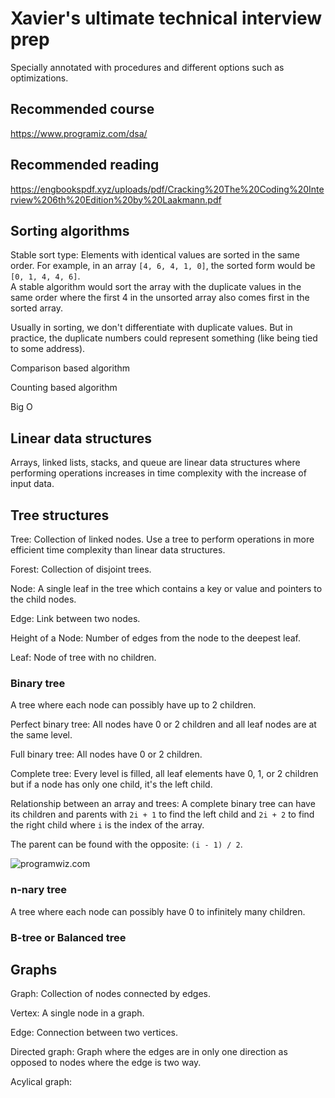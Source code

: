# Xavier's ultimate technical interview prep

Specially annotated with procedures and different options such as optimizations.

## Recommended course

<https://www.programiz.com/dsa/>

## Recommended reading

<https://engbookspdf.xyz/uploads/pdf/Cracking%20The%20Coding%20Interview%206th%20Edition%20by%20Laakmann.pdf>

## Sorting algorithms

Stable sort type:
Elements with identical values are sorted in the same order.  For example,
in an array `[4, 6, 4, 1, 0]`, the sorted form would be `[0, 1, 4, 4, 6]`.  
A stable algorithm would sort the array with the duplicate values in the same order
where the first 4 in the unsorted array also comes first in the sorted array.  

Usually in sorting, we don't differentiate with duplicate values.  But in
practice, the duplicate numbers could represent something (like being tied to
some address).  

Comparison based algorithm

Counting based algorithm

Big O

## Linear data structures

Arrays, linked lists, stacks, and queue are linear data structures where
performing operations increases in time complexity with the increase of input
data.

## Tree structures

Tree:
Collection of linked nodes.  Use a tree to perform operations in more efficient
time complexity than linear data structures.

Forest:
Collection of disjoint trees.

Node:
A single leaf in the tree which contains a key or value and pointers to the
child nodes.

Edge:
Link between two nodes.

Height of a Node:
Number of edges from the node to the deepest leaf.

Leaf:
Node of tree with no children.

### Binary tree

A tree where each node can possibly have up to 2 children.

Perfect binary tree:
All nodes have 0 or 2 children and all leaf nodes are at the same level.

Full binary tree:
All nodes have 0 or 2 children.

Complete tree:
Every level is filled, all leaf elements have 0, 1, or 2 children but if a node
has only one child, it's the left child.

Relationship between an array and trees:
A complete binary tree can have its children and parents with `2i + 1` to find the
left child and `2i + 2` to find the right child where `i` is the index of the
array.

The parent can be found with the opposite: `(i - 1) / 2`.

![programwiz.com](https://cdn.programiz.com/cdn/farfuture/yBcZxf7VSecOV66J8-kdwS0lX5mah3oLZzWcbRNqFog/mtime:1586942656/sites/tutorial2program/files/array-vs-heap-indices.png)

### n-nary tree

A tree where each node can possibly have 0 to infinitely many children.

### B-tree or Balanced tree

## Graphs

Graph:
Collection of nodes connected by edges.  

Vertex:
A single node in a graph.  

Edge:
Connection between two vertices.

Directed graph: Graph where the edges are in only one direction as opposed
to nodes where the edge is two way.  

Acylical graph:
